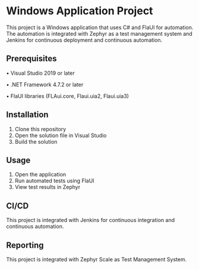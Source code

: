 # Windows Application Project

This project is a Windows application that uses C# and FlaUI for automation. The automation is integrated with Zephyr as a test management system and Jenkins for continuous deployment and continuous automation.

## Prerequisites

•  Visual Studio 2019 or later

•  .NET Framework 4.7.2 or later

•  FlaUI libraries (FLAui.core, Flaui.uia2, Flaui.uia3)


## Installation

1. Clone this repository
2. Open the solution file in Visual Studio
3. Build the solution

## Usage

1. Open the application
2. Run automated tests using FlaUI
3. View test results in Zephyr

## CI/CD

This project is integrated with Jenkins for continuous integration and continuous automation.

## Reporting

This project is integrated with Zephyr Scale as Test Management System.
